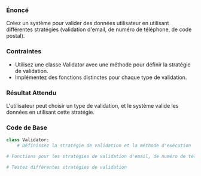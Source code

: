 ### Énoncé

Créez un système pour valider des données utilisateur en utilisant différentes stratégies (validation d'email, de numéro de téléphone, de code postal).

### Contraintes

- Utilisez une classe Validator avec une méthode pour définir la stratégie de validation.
- Implémentez des fonctions distinctes pour chaque type de validation.

### Résultat Attendu

L'utilisateur peut choisir un type de validation, et le système valide les données en utilisant cette stratégie.

### Code de Base

```python
class Validator:
    # Définissez la stratégie de validation et la méthode d'exécution

# Fonctions pour les stratégies de validation d'email, de numéro de téléphone et de code postal

# Testez différentes stratégies de validation
```
